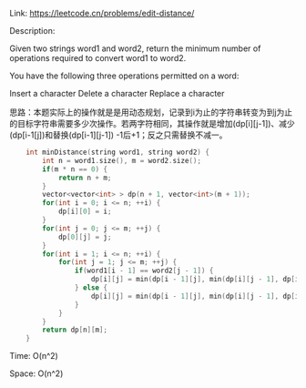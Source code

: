 Link: https://leetcode.cn/problems/edit-distance/

Description: 

Given two strings word1 and word2, return the minimum number of operations required to convert word1 to word2.

You have the following three operations permitted on a word:

Insert a character
Delete a character
Replace a character

思路：本题实际上的操作就是是用动态规划，记录到i为止的字符串转变为到j为止的目标字符串需要多少次操作。若两字符相同，其操作就是增加(dp[i][j-1])、减少(dp[i-1[j])和替换(dp[i-1][j-1]) -1后+1；反之只需替换不减一。

```c++
    int minDistance(string word1, string word2) {
        int n = word1.size(), m = word2.size();
        if(m * n == 0) {
            return n + m;
        }
        vector<vector<int> > dp(n + 1, vector<int>(m + 1));
        for(int i = 0; i <= n; ++i) {
            dp[i][0] = i;
        }
        for(int j = 0; j <= m; ++j) {
            dp[0][j] = j;
        }
        for(int i = 1; i <= n; ++i) {
            for(int j = 1; j <= m; ++j) {
                if(word1[i - 1] == word2[j - 1]) {
                    dp[i][j] = min(dp[i - 1][j], min(dp[i][j - 1], dp[i - 1][j - 1] - 1)) + 1;
                } else {
                    dp[i][j] = min(dp[i - 1][j], min(dp[i][j - 1], dp[i - 1][j - 1])) + 1;
                }
            }
        }
        return dp[n][m];
    }
```

Time: O(n^2)

Space: O(n^2)
